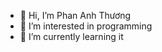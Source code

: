 - 👋 Hi, I’m Phan Anh Thương
- 👀 I’m interested in programming
- 🌱 I’m currently learning it


<!---
Thuong-good-boy/Thuong-good-boy is a ✨ special ✨ repository because its `README.md` (this file) appears on your GitHub profile.
You can click the Preview link to take a look at your changes.
--->
